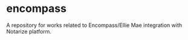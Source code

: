 # encompass
A repository for works related to Encompass/Ellie Mae integration with Notarize platform.
